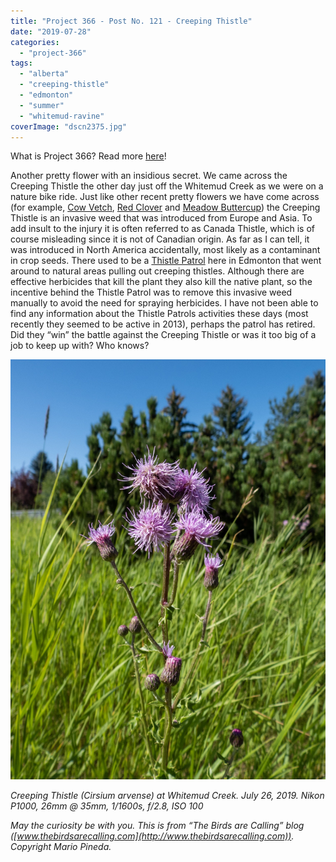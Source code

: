 ```yaml
---
title: "Project 366 - Post No. 121 - Creeping Thistle"
date: "2019-07-28"
categories: 
  - "project-366"
tags: 
  - "alberta"
  - "creeping-thistle"
  - "edmonton"
  - "summer"
  - "whitemud-ravine"
coverImage: "dscn2375.jpg"
---
```


What is Project 366? Read more [here](https://thebirdsarecalling.com/2019/03/29/project-366/)!

Another pretty flower with an insidious secret. We came across the Creeping Thistle the other day just off the Whitemud Creek as we were on a nature bike ride. Just like other recent pretty flowers we have come across (for example, [Cow Vetch](http://thebirdsarecalling.com/2019/07/24/project-366-post-no-118-a-sea-of-tufted-vetch/), [Red Clover](http://thebirdsarecalling.com/2019/07/12/project-366-post-no-106-red-clover/) and [Meadow Buttercup](http://thebirdsarecalling.com/2019/06/25/project-366-post-no-088-meadow-buttercup/)) the Creeping Thistle is an invasive weed that was introduced from Europe and Asia. To add insult to the injury it is often referred to as Canada Thistle, which is of course misleading since it is not of Canadian origin. As far as I can tell, it was introduced in North America accidentally, most likely as a contaminant in crop seeds. There used to be a [Thistle Patrol](https://www.google.com/amp/s/natureedmonton.wordpress.com/2013/08/08/thistle-patrol/amp/) here in Edmonton that went around to natural areas pulling out creeping thistles. Although there are effective herbicides that kill the plant they also kill the native plant, so the incentive behind the Thistle Patrol was to remove this invasive weed manually to avoid the need for spraying herbicides. I have not been able to find any information about the Thistle Patrols activities these days (most recently they seemed to be active in 2013), perhaps the patrol has retired. Did they “win” the battle against the Creeping Thistle or was it too big of a job to keep up with? Who knows?

![](images/dscn2375.jpg)

_Creeping Thistle (Cirsium arvense) at Whitemud Creek. July 26, 2019. Nikon P1000, 26mm @ 35mm, 1/1600s, f/2.8, ISO 100_

_May the curiosity be with you. This is from “The Birds are Calling” blog ([www.thebirdsarecalling.com](http://www.thebirdsarecalling.com)). Copyright Mario Pineda._
